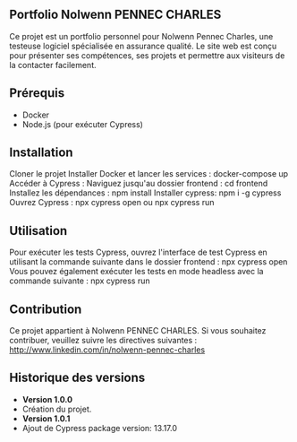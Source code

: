 ## Portfolio Nolwenn PENNEC CHARLES

Ce projet est un portfolio personnel pour Nolwenn Pennec Charles, une testeuse logiciel spécialisée en assurance qualité. Le site web est conçu pour présenter ses compétences, ses projets et permettre aux visiteurs de la contacter facilement.

## Prérequis

- Docker
- Node.js (pour exécuter Cypress)

## Installation

Cloner le projet
Installer Docker et lancer les services : docker-compose up
Accéder à Cypress :
    Naviguez jusqu'au dossier frontend : cd frontend
    Installez les dépendances : npm install
    Installer cypress: npm i -g cypress
    Ouvrez Cypress : npx cypress open ou npx cypress run

## Utilisation

Pour exécuter les tests Cypress, ouvrez l'interface de test Cypress en utilisant la commande suivante dans le dossier frontend : npx cypress open
Vous pouvez également exécuter les tests en mode headless avec la commande suivante : npx cypress run

## Contribution

Ce projet appartient à Nolwenn PENNEC CHARLES. Si vous souhaitez contribuer, veuillez suivre les directives suivantes :
http://www.linkedin.com/in/nolwenn-pennec-charles

## Historique des versions

- **Version 1.0.0**
- Création du projet.
- **Version 1.0.1**
- Ajout de Cypress package version: 13.17.0


